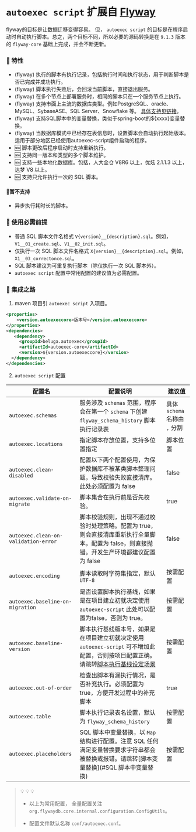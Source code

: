 # `autoexec script` 扩展自 [Flyway](https://flywaydb.org)

flyway的目标是让数据迁移变得容易。 但， `autoexec script` 的目标是在程序启动时自动执行脚本。总之，两个目标不同，所以必要的源码转换是在 `9.1.3` 版本的 `flyway-core` 基础上完成，并会不断更新。

### :rocket: 特性

- (flyway) 执行的脚本有执行记录，包括执行时间和执行状态，用于判断脚本是否已完成并成功执行。
- (flyway) 脚本执行失败后，会回滚当前脚本，直接退出服务。
- (flyway) 在多个节点上部署服务时，相同的脚本只在一个服务节点上执行。
- (flyway) 支持市面上主流的数据库类型。例如PostgreSQL、oracle、MySQL、SybaseASE、SQL Server、Snowflake 等。 [具体支持见链接](https://flywaydb.org/)。
- (flyway) 支持SQL脚本中的变量替换，类似于spring-boot的${xxxx}变量替换。
- (flyway) 当数据库模式中已经存在表信息时，设置脚本会自动执行起始版本。适用于部分地区已经使用autoexec-script组件启动的程序。
- :new: 脚本更改后程序启动时支持重新执行。
- :new: 支持同一版本和类型的多个脚本维护。
- :new: 支持一些本地化数据库。包括，人大金仓 V8R6 以上，优炫 2.1.1.3 以上，达梦 V8 以上。
- :new: 支持只允许执行一次的 SQL 脚本。

#### :watermelon:暂不支持

- 异步执行耗时长的脚本。

### :strawberry: 使用必需前提

- 普通 SQL 脚本文件名格式 `V{version}__{description}.sql`。例如，`V1__01_create.sql`、`V1__02_init.sql`。
- 仅执行一次 SQL 脚本文件名格式 `X{version}__{description}.sql`。例如，`X1__03_correctonce.sql`。
- SQL 脚本建议为可重复执行脚本（除仅执行一次 SQL 脚本外）。
- `autoexec script` 配置中常用配置的建议值为必需配置。

### :lemon: 集成之路

1. maven 项目引 `autoexec script` 入项目。

```xml
<properties>
	<version.autoexeccore>版本号</version.autoexeccore>
</properties>
<dependencies>
   <dependency>
     <groupId>beluga.autoexec</groupId>
     <artifactId>autoexec-core</artifactId>
     <version>${version.autoexeccore}</version>
  </dependency>
</dependencies>
```
2. `autoexec script` 配置

| 配置名                               | 配置说明                                                     | 建议值                        |
| ------------------------------------ | ------------------------------------------------------------ | ----------------------------- |
| `autoexec.schemas`                   | 服务涉及 `schemas` 范围，程序会在第一个 `schema` 下创建 `flyway_schema_history` 脚本执行记录表 | 具体 `schema` 名称由 `,` 分割 |
| `autoexec.locations`                 | 指定脚本存放位置，支持多位置指定                             | 脚本位置                      |
| `autoexec.clean-disabled`            | 配置以下两个配置使用，为保护数据库不被某类脚本整理问题，导致校验失败直接清库。此处必须配置为 false | false                         |
| `autoexec.validate-on-migrate`       | 脚本集合在执行前是否先校验。                                 | true                          |
| `autoexec.clean-on-validation-error` | 脚本校验规则，出现不通过校验时处理策略。配置为 true，则会直接清库重新执行全量脚本。配置为 false，则直接抛错。开发生产环境都建议配置为 false | false                         |
| `autoexec.encoding`                  | 脚本读取时字符集指定，默认 `UTF-8`                           | 按需配置                      |
| `autoexec.baseline-on-migration`     | 是否设置脚本执行基线，如果是在项目建立初就决定使用 `autoexec-script` 此处可以配置为false，否则为 true。 | 按需配置                      |
| `autoexec.baseline-version`          | 脚本执行基线版本号，如果是在项目建立初就决定使用 `autoexec-script` 可不增加此配置，否则按项目配置正确。请跳转[脚本执行基线设定场景](#脚本执行基线设定) | 按需配置                      |
| `autoexec.out-of-order`              | 检查出脚本有漏执行情况，是否补充执行。必须配置为 true，方便开发过程中的补充脚本 | true                          |
| `autoexec.table`                     | 脚本执行记录表名设置，默认为 `flyway_schema_history`         | 按需配置                      |
| `autoexec.placeholders`              | SQL 脚本中变量替换，以 `Map` 结构进行配置。注意 SQL 任何满足变量替换要求字符串都会被替换或报错。请跳转[脚本变量替换](#SQL 脚本中变量替换) | 按需配置                      |

> :bulb: :bulb: :bulb:
>
> - 以上为常用配置， 全量配置关注 `org.flywaydb.core.internal.configuration.ConfigUtils`。
>
> - 配置文件默认名称 `conf/autoexec.conf`。